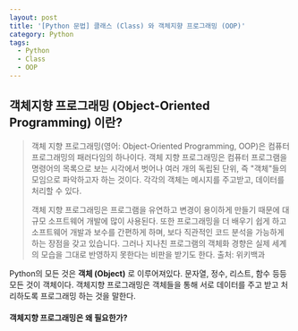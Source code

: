 ```yaml
---
layout: post
title: '[Python 문법] 클래스 (Class) 와 객체지향 프로그래밍 (OOP)'
category: Python
tags:
  - Python
  - Class
  - OOP
---
```


## 객체지향 프로그래밍 (Object-Oriented Programming) 이란?

>객체 지향 프로그래밍(영어: Object-Oriented Programming, OOP)은 컴퓨터 프로그래밍의 패러다임의 하나이다. 객체 지향 프로그래밍은 컴퓨터 프로그램을 명령어의 목록으로 보는 시각에서 벗어나 여러 개의 독립된 단위, 즉 "객체"들의 모임으로 파악하고자 하는 것이다. 각각의 객체는 메시지를 주고받고, 데이터를 처리할 수 있다.
>
>객체 지향 프로그래밍은 프로그램을 유연하고 변경이 용이하게 만들기 때문에 대규모 소프트웨어 개발에 많이 사용된다. 또한 프로그래밍을 더 배우기 쉽게 하고 소프트웨어 개발과 보수를 간편하게 하며, 보다 직관적인 코드 분석을 가능하게 하는 장점을 갖고 있습니다. 그러나 지나친 프로그램의 객체화 경향은 실제 세계의 모습을 그대로 반영하지 못한다는 비판을 받기도 한다.
>출처: 위키백과

Python의 모든 것은 **객체 (Object)** 로 이루어져있다. 문자열, 정수, 리스트, 함수 등등 모든 것이 객체이다. 객체지향 프로그래밍은 객체들을 통해 서로 데이터를 주고 받고 처리하도록 프로그래밍 하는 것을 말한다.

#### 객체지향 프로그래밍은 왜 필요한가?